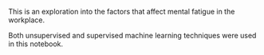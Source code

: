 This is an exploration into the factors that affect mental fatigue in the workplace. 

Both unsupervised and supervised machine learning techniques were used in this notebook.
